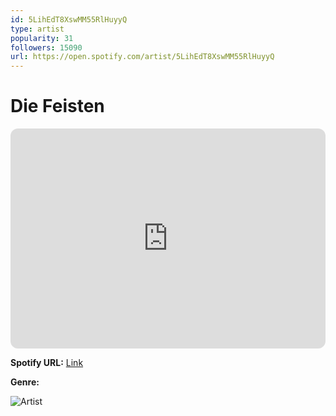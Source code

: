 ```yaml
---
id: 5LihEdT8XswMM55RlHuyyQ
type: artist
popularity: 31
followers: 15090
url: https://open.spotify.com/artist/5LihEdT8XswMM55RlHuyyQ
---
```

# Die Feisten

<iframe style="border-radius:12px" src="https://open.spotify.com/embed/artist/5LihEdT8XswMM55RlHuyyQ" width="100%" height="352" frameBorder="0" allowfullscreen="" allow="autoplay; clipboard-write; encrypted-media; fullscreen; picture-in-picture" loading="lazy"></iframe>

**Spotify URL:** [Link](https://open.spotify.com/artist/5LihEdT8XswMM55RlHuyyQ)

**Genre:** 

![Artist](https://i.scdn.co/image/ab67616d0000b2735ba7b90e36778244b9fd9f27)
